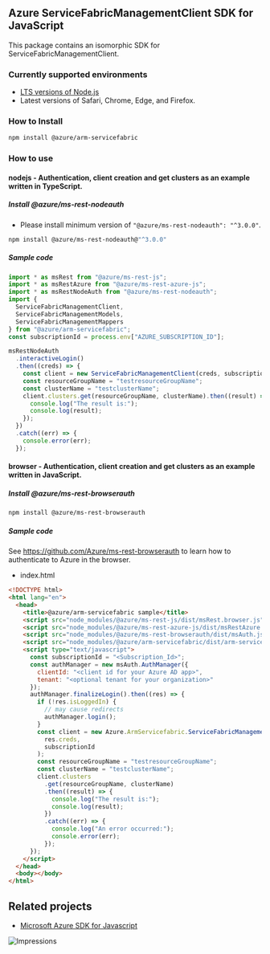 ## Azure ServiceFabricManagementClient SDK for JavaScript

This package contains an isomorphic SDK for ServiceFabricManagementClient.

### Currently supported environments

- [LTS versions of Node.js](https://nodejs.org/about/releases/)
- Latest versions of Safari, Chrome, Edge, and Firefox.

### How to Install

```bash
npm install @azure/arm-servicefabric
```

### How to use

#### nodejs - Authentication, client creation and get clusters as an example written in TypeScript.

##### Install @azure/ms-rest-nodeauth

- Please install minimum version of `"@azure/ms-rest-nodeauth": "^3.0.0"`.

```bash
npm install @azure/ms-rest-nodeauth@"^3.0.0"
```

##### Sample code

```typescript
import * as msRest from "@azure/ms-rest-js";
import * as msRestAzure from "@azure/ms-rest-azure-js";
import * as msRestNodeAuth from "@azure/ms-rest-nodeauth";
import {
  ServiceFabricManagementClient,
  ServiceFabricManagementModels,
  ServiceFabricManagementMappers
} from "@azure/arm-servicefabric";
const subscriptionId = process.env["AZURE_SUBSCRIPTION_ID"];

msRestNodeAuth
  .interactiveLogin()
  .then((creds) => {
    const client = new ServiceFabricManagementClient(creds, subscriptionId);
    const resourceGroupName = "testresourceGroupName";
    const clusterName = "testclusterName";
    client.clusters.get(resourceGroupName, clusterName).then((result) => {
      console.log("The result is:");
      console.log(result);
    });
  })
  .catch((err) => {
    console.error(err);
  });
```

#### browser - Authentication, client creation and get clusters as an example written in JavaScript.

##### Install @azure/ms-rest-browserauth

```bash
npm install @azure/ms-rest-browserauth
```

##### Sample code

See https://github.com/Azure/ms-rest-browserauth to learn how to authenticate to Azure in the browser.

- index.html

```html
<!DOCTYPE html>
<html lang="en">
  <head>
    <title>@azure/arm-servicefabric sample</title>
    <script src="node_modules/@azure/ms-rest-js/dist/msRest.browser.js"></script>
    <script src="node_modules/@azure/ms-rest-azure-js/dist/msRestAzure.js"></script>
    <script src="node_modules/@azure/ms-rest-browserauth/dist/msAuth.js"></script>
    <script src="node_modules/@azure/arm-servicefabric/dist/arm-servicefabric.js"></script>
    <script type="text/javascript">
      const subscriptionId = "<Subscription_Id>";
      const authManager = new msAuth.AuthManager({
        clientId: "<client id for your Azure AD app>",
        tenant: "<optional tenant for your organization>"
      });
      authManager.finalizeLogin().then((res) => {
        if (!res.isLoggedIn) {
          // may cause redirects
          authManager.login();
        }
        const client = new Azure.ArmServicefabric.ServiceFabricManagementClient(
          res.creds,
          subscriptionId
        );
        const resourceGroupName = "testresourceGroupName";
        const clusterName = "testclusterName";
        client.clusters
          .get(resourceGroupName, clusterName)
          .then((result) => {
            console.log("The result is:");
            console.log(result);
          })
          .catch((err) => {
            console.log("An error occurred:");
            console.error(err);
          });
      });
    </script>
  </head>
  <body></body>
</html>
```

## Related projects

- [Microsoft Azure SDK for Javascript](https://github.com/Azure/azure-sdk-for-js)

![Impressions](https://azure-sdk-impressions.azurewebsites.net/api/impressions/azure-sdk-for-js/sdk/servicefabric/arm-servicefabric/README.png)
